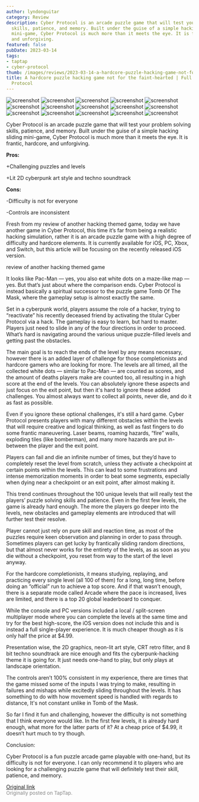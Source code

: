 ```yaml
---
author: lyndonguitar
category: Review
description: Cyber Protocol is an arcade puzzle game that will test your problem solving
  skills, patience, and memory. Built under the guise of a simple hacking sliding
  mini-game, Cyber Protocol is much more than it meets the eye. It is frantic, hardcore,
  and unforgiving.
featured: false
pubDate: 2023-03-14
tags:
- taptap
- cyber-protocol
thumb: /images/reviews/2023-03-14-a-hardcore-puzzle-hacking-game-not-for-the-faint-hearted--full-review---cyber-protocol-0.avif
title: A hardcore puzzle hacking game not for the faint-hearted | Full Review - Cyber
  Protocol
---
```


<div class="gallery">
  <img src="/images/reviews/2023-03-14-a-hardcore-puzzle-hacking-game-not-for-the-faint-hearted--full-review---cyber-protocol-0.avif" alt="screenshot" />
  <img src="/images/reviews/2023-03-14-a-hardcore-puzzle-hacking-game-not-for-the-faint-hearted--full-review---cyber-protocol-1.avif" alt="screenshot" />
  <img src="/images/reviews/2023-03-14-a-hardcore-puzzle-hacking-game-not-for-the-faint-hearted--full-review---cyber-protocol-2.avif" alt="screenshot" />
  <img src="/images/reviews/2023-03-14-a-hardcore-puzzle-hacking-game-not-for-the-faint-hearted--full-review---cyber-protocol-3.avif" alt="screenshot" />
  <img src="/images/reviews/2023-03-14-a-hardcore-puzzle-hacking-game-not-for-the-faint-hearted--full-review---cyber-protocol-4.avif" alt="screenshot" />
  <img src="/images/reviews/2023-03-14-a-hardcore-puzzle-hacking-game-not-for-the-faint-hearted--full-review---cyber-protocol-5.avif" alt="screenshot" />
  <img src="/images/reviews/2023-03-14-a-hardcore-puzzle-hacking-game-not-for-the-faint-hearted--full-review---cyber-protocol-6.avif" alt="screenshot" />
  <img src="/images/reviews/2023-03-14-a-hardcore-puzzle-hacking-game-not-for-the-faint-hearted--full-review---cyber-protocol-7.avif" alt="screenshot" />
  <img src="/images/reviews/2023-03-14-a-hardcore-puzzle-hacking-game-not-for-the-faint-hearted--full-review---cyber-protocol-8.avif" alt="screenshot" />
  <img src="/images/reviews/2023-03-14-a-hardcore-puzzle-hacking-game-not-for-the-faint-hearted--full-review---cyber-protocol-9.avif" alt="screenshot" />
  <img src="/images/reviews/2023-03-14-a-hardcore-puzzle-hacking-game-not-for-the-faint-hearted--full-review---cyber-protocol-10.avif" alt="screenshot" />
  <img src="/images/reviews/2023-03-14-a-hardcore-puzzle-hacking-game-not-for-the-faint-hearted--full-review---cyber-protocol-11.avif" alt="screenshot" />
  <img src="/images/reviews/2023-03-14-a-hardcore-puzzle-hacking-game-not-for-the-faint-hearted--full-review---cyber-protocol-12.avif" alt="screenshot" />
  <img src="/images/reviews/2023-03-14-a-hardcore-puzzle-hacking-game-not-for-the-faint-hearted--full-review---cyber-protocol-13.avif" alt="screenshot" />
  <img src="/images/reviews/2023-03-14-a-hardcore-puzzle-hacking-game-not-for-the-faint-hearted--full-review---cyber-protocol-14.avif" alt="screenshot" />
</div>

Cyber Protocol is an arcade puzzle game that will test your problem solving skills, patience, and memory. Built under the guise of a simple hacking sliding mini-game, Cyber Protocol is much more than it meets the eye. It is frantic, hardcore, and unforgiving.


**Pros:**


+Challenging puzzles and levels

+Lit 2D cyberpunk art style and techno soundtrack


**Cons:**


-Difficulty is not for everyone

-Controls are inconsistent

Fresh from my review of another hacking themed game, today we have another game in Cyber Protocol, this time it’s far from being a realistic hacking simulation, rather it is an arcade puzzle game with a high degree of difficulty and hardcore elements. It is currently available for iOS, PC, Xbox, and Switch, but this article will be focusing on the recently released iOS version.

review of another hacking themed game

It looks like Pac-Man — yes, you also eat white dots on a maze-like map — yes. But that’s just about where the comparison ends. Cyber Protocol is instead basically a spiritual successor to the puzzle game Tomb Of The Mask, where the gameplay setup is almost exactly the same.

Set in a cyberpunk world, players assume the role of a hacker, trying to “reactivate” his recently deceased friend by activating the titular Cyber Protocol via a hack. The gameplay is easy to learn, but hard to master. Players just need to slide in any of the four directions in order to proceed. What’s hard is navigating around the various unique puzzle-filled levels and getting past the obstacles.

The main goal is to reach the ends of the level by any means necessary, however there is an added layer of challenge for those completionists and hardcore gamers who are looking for more. The levels are all timed, all the collected white dots — similar to Pac-Man — are counted as scores, and the amount of deaths players make are counted too, all resulting in a high score at the end of the levels. You can absolutely ignore these aspects and just focus on the exit point, but then it's hard to ignore these added challenges. You almost always want to collect all points, never die, and do it as fast as possible.

Even if you ignore these optional challenges, it's still a hard game. Cyber Protocol presents players with many different obstacles within the levels that will require creative and logical thinking, as well as fast fingers to do some frantic maneuvering. Laser beams, roaming hazards, “fire” walls, exploding tiles (like bomberman), and many more hazards are put in-between the player and the exit point.

Players can fail and die an infinite number of times, but they’d have to completely reset the level from scratch, unless they activate a checkpoint at certain points within the levels. This can lead to some frustrations and intense memorization moments in order to beat some segments, especially when dying near a checkpoint or an exit point, after almost making it.

This trend continues throughout the 100 unique levels that will really test the players’ puzzle solving skills and patience. Even in the first few levels, the game is already hard enough. The more the players go deeper into the levels, new obstacles and gameplay elements are introduced that will further test their resolve.

Player cannot just rely on pure skill and reaction time, as most of the puzzles require keen observation and planning in order to pass through. Sometimes players can get lucky by frantically sliding random directions, but that almost never works for the entirety of the levels, as as soon as you die without a checkpoint, you reset from way to the start of the level anyway.

For the hardcore completionists, it means studying, replaying, and practicing every single level (all 100 of them) for a long, long time, before doing an “official” run to achieve a top score. And if that wasn’t enough, there is a separate mode called Arcade where the pace is increased, lives are limited, and there is a top 20 global leaderboard to conquer.

While the console and PC versions included a local / split-screen multiplayer mode where you can complete the levels at the same time and try for the best high-score, the iOS version does not include this and is instead a full single-player experience. It is much cheaper though as it is only half the price at $4.99.

Presentation wise, the 2D graphics, neon-lit art style, CRT retro filter, and 8 bit techno soundtrack are nice enough and fits the cyberpunk-hacking theme it is going for. It just needs one-hand to play, but only plays at landscape orientation.

The controls aren’t 100% consistent in my experience, there are times that the game missed some of the inputs I was trying to make, resulting in failures and mishaps while excitedly sliding throughout the levels. It has something to do with how movement speed is handled with regards to distance, It's not constant unlike in Tomb of the Mask.

So far I find it fun and challenging, however the difficulty is not something that I think everyone would like. In the first few levels, it is already hard enough, what more for the latter parts of it? At a cheap price of $4.99, it doesn’t hurt much to try though.

Conclusion:

Cyber Protocol is a fun puzzle arcade game playable with one-hand, but its difficulty is not for everyone. I can only recommend it to players who are looking for a challenging puzzle game that will definitely test their skill, patience, and memory.

[Original link](https://www.taptap.io/post/4795790)<br><span style="font-size: 0.95em; color: #888;">Originally posted on TapTap.</span>